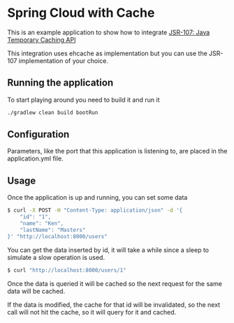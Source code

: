 # Spring Cloud with Cache

This is an example application to show how to integrate [JSR-107: Java Temporary Caching API](https://jcp.org/en/jsr/detail?id=107)

This integration uses ehcache as implementation but you can use the JSR-107 implementation of your choice.

## Running the application
To start playing around you need to build it and run it

```bash
./gradlew clean build bootRun
```

## Configuration
Parameters, like the port that this application is listening to, are placed in the application.yml file.

## Usage
Once the application is up and running, you can set some data 

```bash
$ curl -X POST -H "Content-Type: application/json" -d '{
    "id": "1",
    "name": "Ken",
    "lastName": "Masters"
}' "http://localhost:8000/users"
```

You can get the data inserted by id, it will take a while since a sleep to simulate a slow operation is used.
```bash
$ curl "http://localhost:8000/users/1"
```

Once the data is queried it will be cached so the next request for the same data will be cached.

If the data is modified, the cache for that id will be invalidated, so the next call will not hit the cache, so it will query for it and cached.
